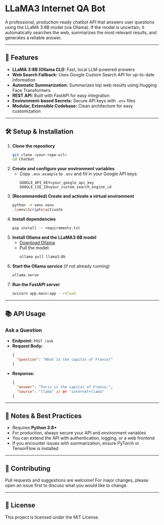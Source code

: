 # LLaMA3 Internet QA Bot

A professional, production-ready chatbot API that answers user questions using the LLaMA 3:8B model (via Ollama). If the model is uncertain, it automatically searches the web, summarizes the most relevant results, and generates a reliable answer.

---

## 🚀 Features
- **LLaMA 3:8B (Ollama CLI):** Fast, local LLM-powered answers
- **Web Search Fallback:** Uses Google Custom Search API for up-to-date information
- **Automatic Summarization:** Summarizes top web results using Hugging Face Transformers
- **REST API:** Built with FastAPI for easy integration
- **Environment-based Secrets:** Secure API keys with `.env` files
- **Modular, Extensible Codebase:** Clean architecture for easy customization

---

## 🛠️ Setup & Installation

1. **Clone the repository**
   ```sh
   git clone <your-repo-url>
   cd Chatbot
   ```
2. **Create and configure your environment variables**
   - Copy `.env.example` to `.env` and fill in your Google API keys:
     ```env
     GOOGLE_API_KEY=your_google_api_key
     GOOGLE_CSE_ID=your_custom_search_engine_id
     ```
3. **(Recommended) Create and activate a virtual environment**
   ```sh
   python -m venv venv
   .\venv\Scripts\activate
   ```
4. **Install dependencies**
   ```sh
   pip install -r requirements.txt
   ```
5. **Install Ollama and the LLaMA3:8B model**
   - [Download Ollama](https://ollama.com/download)
   - Pull the model:
     ```sh
     ollama pull llama3:8b
     ```
6. **Start the Ollama service** (if not already running)
   ```sh
   ollama serve
   ```
7. **Run the FastAPI server**
   ```sh
   uvicorn app.main:app --reload
   ```

---

## 📚 API Usage

### Ask a Question
- **Endpoint:** `POST /ask`
- **Request Body:**
  ```json
  {
    "question": "What is the capital of France?"
  }
  ```
- **Response:**
  ```json
  {
    "answer": "Paris is the capital of France.",
    "source": "llama" // or "internet+llama"
  }
  ```

---

## 📝 Notes & Best Practices
- Requires **Python 3.8+**
- For production, always secure your API and environment variables
- You can extend the API with authentication, logging, or a web frontend
- If you encounter issues with summarization, ensure PyTorch or TensorFlow is installed

---

## 🤝 Contributing
Pull requests and suggestions are welcome! For major changes, please open an issue first to discuss what you would like to change.

---

## 📄 License
This project is licensed under the MIT License.